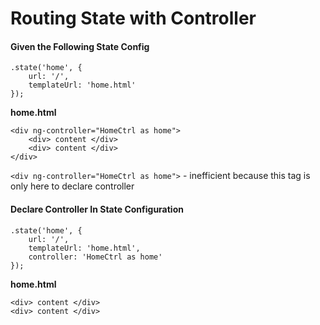 # Routing State with Controller
#### Given the Following State Config
```
.state('home', {
    url: '/',
    templateUrl: 'home.html'
});
```
__home.html__
```
<div ng-controller="HomeCtrl as home">
    <div> content </div>
    <div> content </div>
</div>
```
`<div ng-controller="HomeCtrl as home">` - inefficient because this tag is only here to declare controller

#### Declare Controller In State Configuration
```
.state('home', {
    url: '/',
    templateUrl: 'home.html',
    controller: 'HomeCtrl as home'
});
```
__home.html__
```
<div> content </div>
<div> content </div>
```